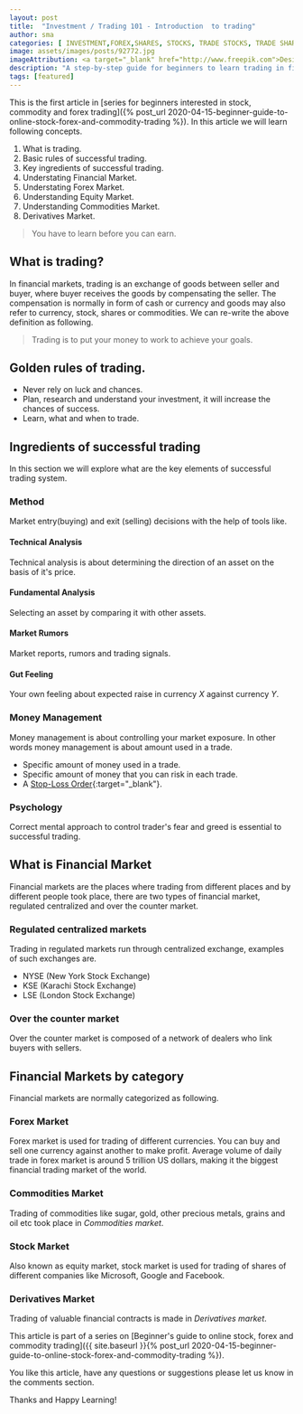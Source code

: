 ```yaml
---
layout: post
title:  "Investment / Trading 101 - Introduction  to trading"
author: sma
categories: [ INVESTMENT,FOREX,SHARES, STOCKS, TRADE STOCKS, TRADE SHARES ]
image: assets/images/posts/92772.jpg
imageAttribution: <a target="_blank" href="http://www.freepik.com">Designed by rawpixel.com / Freepik</a>
description: "A step-by-step guide for beginners to learn trading in financial markets like XM trading."
tags: [featured]
---
```


This is the first article in [series for beginners interested in stock, commodity and forex trading]({% post_url 2020-04-15-beginner-guide-to-online-stock-forex-and-commodity-trading %}). In this article we will learn following concepts.

1. What is trading.
2. Basic rules of successful trading.
3. Key ingredients of successful trading.
4. Understating Financial Market.
5. Understating Forex Market.
6. Understanding Equity Market.
7. Understanding Commodities Market.
8. Derivatives Market.

> You have to learn before you can earn.

## What is trading?

In financial markets, trading is an exchange of goods between seller and buyer, where buyer receives the goods by compensating the seller. The compensation is normally in form of cash or currency and goods may also refer to currency, stock, shares or commodities. We can re-write the above definition as following.

> Trading is to put your money to work to achieve your goals.

## Golden rules of trading.

- Never rely on luck and chances.
- Plan, research and understand your investment, it will increase the chances of success.
- Learn, what and when to trade.

## Ingredients of successful trading
In this section we will explore what are the key elements of successful trading system.

### Method
Market entry(buying) and exit (selling) decisions with the help of tools like.

#### Technical Analysis
Technical analysis is about determining the direction of an asset on the basis of it's price.

#### Fundamental Analysis
Selecting an asset by comparing it with other assets.

#### Market Rumors
Market reports, rumors and trading signals.

#### Gut Feeling
Your own feeling  about expected raise in currency *X* against currency *Y*.

### Money Management
Money management is about controlling your market exposure. In other words money management is about amount used in a trade.

* Specific amount of money used in a trade.
* Specific amount of money that you can risk in each trade.
* A [Stop-Loss Order](https://www.investopedia.com/articles/stocks/09/use-stop-loss.asp){:target="_blank"}.

### Psychology

Correct mental approach  to control trader's fear and greed is essential to successful trading.

## What is Financial Market

Financial markets are the places where trading from different places and by different people took place, there are two types of financial market, regulated centralized and over the counter market.

### Regulated centralized markets
Trading in regulated markets run through centralized exchange, examples of such exchanges are.

- NYSE (New York Stock Exchange)
- KSE (Karachi Stock Exchange)
- LSE (London Stock Exchange)

### Over the counter market
Over the counter market is composed of a network of dealers who link buyers with sellers.


## Financial Markets by category

Financial markets are normally categorized as following.

### Forex Market
Forex market is used for trading of different currencies. You can buy and sell one currency against another to make profit. Average volume of daily trade in forex market is around 5 trillion US dollars, making it the biggest financial trading market of the world.

### Commodities Market

Trading of commodities like sugar, gold, other precious metals, grains and oil etc took place in *Commodities market*. 

### Stock Market

Also known as equity market, stock market is used for trading of shares of different companies like Microsoft, Google and Facebook.

### Derivatives Market

Trading of valuable financial contracts is made in *Derivatives market*.









This article is part of a series on [Beginner's guide to online stock, forex and commodity trading]({{ site.baseurl }}{% post_url 2020-04-15-beginner-guide-to-online-stock-forex-and-commodity-trading %}).

You like this article, have any questions or suggestions please let us know in the comments section.

Thanks and Happy Learning!